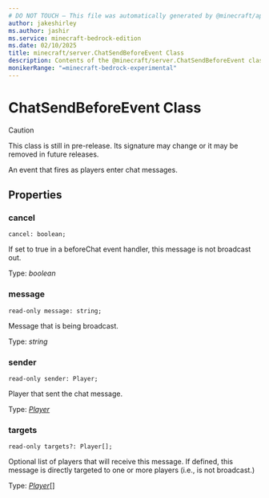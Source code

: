 ```yaml
---
# DO NOT TOUCH — This file was automatically generated by @minecraft/api-docs-generator, to report problems file an issue at https://github.com/Mojang/minecraft-scripting-libraries
author: jakeshirley
ms.author: jashir
ms.service: minecraft-bedrock-edition
ms.date: 02/10/2025
title: minecraft/server.ChatSendBeforeEvent Class
description: Contents of the @minecraft/server.ChatSendBeforeEvent class.
monikerRange: "=minecraft-bedrock-experimental"
---
```

# ChatSendBeforeEvent Class

> [!CAUTION]
> This class is still in pre-release.  Its signature may change or it may be removed in future releases.

An event that fires as players enter chat messages.

## Properties

### **cancel**
`cancel: boolean;`

If set to true in a beforeChat event handler, this message is not broadcast out.

Type: *boolean*

### **message**
`read-only message: string;`

Message that is being broadcast.

Type: *string*

### **sender**
`read-only sender: Player;`

Player that sent the chat message.

Type: [*Player*](Player.md)

### **targets**
`read-only targets?: Player[];`

Optional list of players that will receive this message. If defined, this message is directly targeted to one or more players (i.e., is not broadcast.)

Type: [*Player*](Player.md)[]
